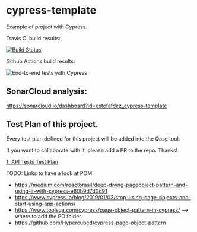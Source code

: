 # cypress-template

Example of project with Cypress. 

Travis CI build results: 

[![Build Status](https://travis-ci.org/estefafdez/cypress-template.svg?branch=main)](https://travis-ci.org/estefafdez/cypress-template)

Github Actions build results: 

![End-to-end tests with Cypress](https://github.com/estefafdez/cypress-template/workflows/End-to-end%20tests%20with%20Cypress/badge.svg)

## SonarCloud analysis:

https://sonarcloud.io/dashboard?id=estefafdez_cypress-template

## Test Plan of this project. 

Every test plan defined for this project will be added into the Qase tool. 

If you want to collaborate with it, please add a PR to the repo. Thanks! 

[1. API Tests Test Plan](https://app.qase.io/project/CYEX)


TODO: Links to have a look at POM

- https://medium.com/reactbrasil/deep-diving-pageobject-pattern-and-using-it-with-cypress-e60b9d7d0d91
- https://www.cypress.io/blog/2019/01/03/stop-using-page-objects-and-start-using-app-actions/
- https://www.toolsqa.com/cypress/page-object-pattern-in-cypress/ --> where to add the PO folder. 
- https://github.com/Hypercubed/cypress-page-object-pattern
